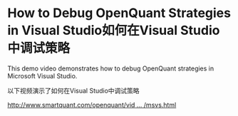 # How to Debug OpenQuant Strategies in Visual Studio如何在Visual Studio中调试策略

This demo video demonstrates how to debug OpenQuant strategies in Microsoft Visual Studio.

以下视频演示了如何在Visual Studio中调试策略

[http://www.smartquant.com/openquant/vid ... /msvs.html](http://www.smartquant.com/openquant/video/msvs/msvs.html)